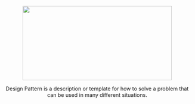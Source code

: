 <p  align="center"  ><img  src="https://user-images.githubusercontent.com/41442625/66075624-d9d81300-e57d-11e9-9061-04565cae4c2b.png"  width = "400"  height = "200"/></p>

<p  align="center"  >Design Pattern is a description or template for how to solve a problem that can be used in many different situations.</p>

